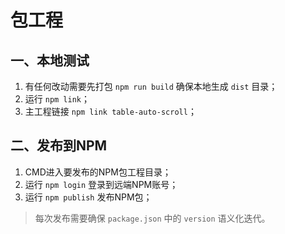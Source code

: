 # 包工程

## 一、本地测试

1. 有任何改动需要先打包 `npm run build` 确保本地生成 `dist` 目录；
2. 运行 `npm link`；
3. 主工程链接 `npm link table-auto-scroll`；

## 二、发布到NPM

1. CMD进入要发布的NPM包工程目录；
2. 运行 `npm login` 登录到远端NPM账号；
3. 运行 `npm publish` 发布NPM包；

> 每次发布需要确保 `package.json` 中的 `version` 语义化迭代。
